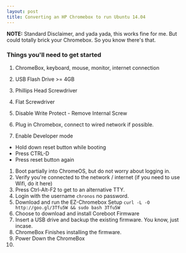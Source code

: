 ```yaml
---
layout: post
title: Converting an HP Chromebox to run Ubuntu 14.04
---
```


**NOTE:** Standard Disclaimer, and yada yada, this works fine for me. But could totally brick your Chromebox. So you know there's that.

### Things you'll need to get started
1. ChromeBox, keyboard, mouse, monitor, internet connection
1. USB Flash Drive >= 4GB
1. Phillips Head Screwdriver
1. Flat Screwdriver


1. Disable Write Protect - Remove Internal Screw
1. Plug in Chromebox, connect to wired network if possible.
1. Enable Developer mode
  * Hold down reset button while booting
  * Press CTRL-D
  * Press reset button again
1. Boot partially into ChromeOS, but do not worry about logging in.
1. Verify you're connected to the network / internet (if you need to use Wifi, do it here)
1. Press Ctrl-Alt-F2 to get to an alternative TTY.
1. Login with the username `chronos` no password.
1. Download and run the EZ-Chromebox Setup `curl -L -O http://goo.gl/3Tfu5W && sudo bash 3Tfu5W`
1. Choose to download and install Coreboot Firmware
1. Insert a USB drive and backup the existing firmware. You know, just incase.
1. ChromeBox Finishes installing the firmware.
1. Power Down the ChromeBox
1.
